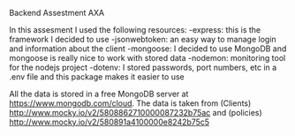 Backend Assestment AXA

In this assesment I used the following resources:
-express: this is the framework I decided to use
-jsonwebtoken: an easy way to manage login and information about the client
-mongoose: I decided to use MongoDB and mongoose is really nice to work with stored data
-nodemon: monitoring tool for the nodejs project
-dotenv: I stored passwords, port numbers, etc in a .env file and this package makes it easier to use

All the data is stored in a free MongoDB server at https://www.mongodb.com/cloud. The data is taken from (Clients) http://www.mocky.io/v2/5808862710000087232b75ac and (policies) http://www.mocky.io/v2/580891a4100000e8242b75c5
